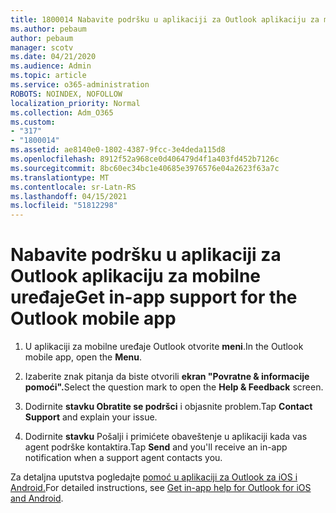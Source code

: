 ```yaml
---
title: 1800014 Nabavite podršku u aplikaciji za Outlook aplikaciju za mobilne uređaje
ms.author: pebaum
author: pebaum
manager: scotv
ms.date: 04/21/2020
ms.audience: Admin
ms.topic: article
ms.service: o365-administration
ROBOTS: NOINDEX, NOFOLLOW
localization_priority: Normal
ms.collection: Adm_O365
ms.custom:
- "317"
- "1800014"
ms.assetid: ae8140e0-1802-4387-9fcc-3e4deda115d8
ms.openlocfilehash: 8912f52a968ce0d406479d4f1a403fd452b7126c
ms.sourcegitcommit: 8bc60ec34bc1e40685e3976576e04a2623f63a7c
ms.translationtype: MT
ms.contentlocale: sr-Latn-RS
ms.lasthandoff: 04/15/2021
ms.locfileid: "51812298"
---
```

# <a name="get-in-app-support-for-the-outlook-mobile-app"></a><span data-ttu-id="57a80-102">Nabavite podršku u aplikaciji za Outlook aplikaciju za mobilne uređaje</span><span class="sxs-lookup"><span data-stu-id="57a80-102">Get in-app support for the Outlook mobile app</span></span>

1. <span data-ttu-id="57a80-103">U aplikaciji za mobilne uređaje Outlook otvorite **meni**.</span><span class="sxs-lookup"><span data-stu-id="57a80-103">In the Outlook mobile app, open the **Menu**.</span></span>

2. <span data-ttu-id="57a80-104">Izaberite znak pitanja da biste otvorili **ekran "Povratne &amp; informacije pomoći".**</span><span class="sxs-lookup"><span data-stu-id="57a80-104">Select the question mark to open the **Help &amp; Feedback** screen.</span></span>

3. <span data-ttu-id="57a80-105">Dodirnite **stavku Obratite se podršci** i objasnite problem.</span><span class="sxs-lookup"><span data-stu-id="57a80-105">Tap **Contact Support** and explain your issue.</span></span>

4. <span data-ttu-id="57a80-106">Dodirnite **stavku** Pošalji i primićete obaveštenje u aplikaciji kada vas agent podrške kontaktira.</span><span class="sxs-lookup"><span data-stu-id="57a80-106">Tap **Send** and you'll receive an in-app notification when a support agent contacts you.</span></span>

<span data-ttu-id="57a80-107">Za detaljna uputstva pogledajte [pomoć u aplikaciji za Outlook za iOS i Android.](https://support.office.com/article/218a22d1-9fa5-4889-b689-de1c63493243.aspx#ID0EAABAAA=Contact_Support)</span><span class="sxs-lookup"><span data-stu-id="57a80-107">For detailed instructions, see [Get in-app help for Outlook for iOS and Android](https://support.office.com/article/218a22d1-9fa5-4889-b689-de1c63493243.aspx#ID0EAABAAA=Contact_Support).</span></span>
